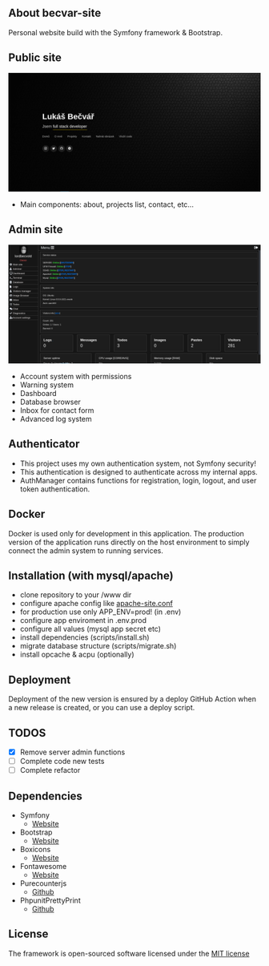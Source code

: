 ## About becvar-site
Personal website build with the Symfony framework & Bootstrap.

## Public site
![Homepage](.github/images/public-page.png)
 - Main components: about, projects list, contact, etc...

## Admin site
![Dashboard](.github/images/admin-dashboard.png)
 - Account system with permissions
 - Warning system
 - Dashboard
 - Database browser
 - Inbox for contact form
 - Advanced log system

## Authenticator
 - This project uses my own authentication system, not Symfony security!
 - This authentication is designed to authenticate across my internal apps.
 - AuthManager contains functions for registration, login, logout, and user token authentication.

## Docker
Docker is used only for development in this application. The production version of the application runs directly on the host environment to simply connect the admin system to running services.

## Installation (with mysql/apache)
 - clone repository to your /www dir
 - configure apache config like [apache-site.conf](./docker/configs/apache-site.conf)
 - for production use only APP_ENV=prod! (in .env)
 - configure app enviroment in .env.prod
 - configure all values (mysql app secret etc)
 - install dependencies (scripts/install.sh)
 - migrate database structure (scripts/migrate.sh)
 - install opcache & acpu (optionally)

## Deployment
Deployment of the new version is ensured by a deploy GitHub Action when a new release is created, or you can use a deploy script.

## TODOS
- [X] Remove server admin functions
- [ ] Complete code new tests
- [ ] Complete refactor 

## Dependencies
* Symfony
   * [Website](https://symfony.com/)   
* Bootstrap
   * [Website](https://getbootstrap.com/)
* Boxicons
   * [Website](https://boxicons.com/)
* Fontawesome
   * [Website](https://fontawesome.com)
* Purecounterjs
   * [Github](https://github.com/srexi/purecounterjs)
* PhpunitPrettyPrint
   * [Github](https://github.com/indentno/phpunit-pretty-print)
   
## License
The framework is open-sourced software licensed under the [MIT license](https://opensource.org/licenses/MIT)
